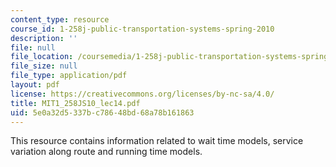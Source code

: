 ```yaml
---
content_type: resource
course_id: 1-258j-public-transportation-systems-spring-2010
description: ''
file: null
file_location: /coursemedia/1-258j-public-transportation-systems-spring-2010/5e0a32d5337bc78648bd68a78b161863_MIT1_258JS10_lec14.pdf
file_size: null
file_type: application/pdf
layout: pdf
license: https://creativecommons.org/licenses/by-nc-sa/4.0/
title: MIT1_258JS10_lec14.pdf
uid: 5e0a32d5-337b-c786-48bd-68a78b161863
---
```

This resource contains information related to wait time models, service variation along route and running time models. 